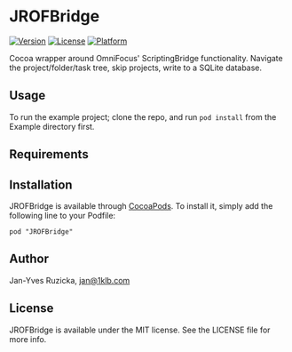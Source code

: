 # JROFBridge

[![Version](https://img.shields.io/cocoapods/v/JROFBridge.svg?style=flat)](http://cocoadocs.org/docsets/JROFBridge)
[![License](https://img.shields.io/cocoapods/l/JROFBridge.svg?style=flat)](http://cocoadocs.org/docsets/JROFBridge)
[![Platform](https://img.shields.io/cocoapods/p/JROFBridge.svg?style=flat)](http://cocoadocs.org/docsets/JROFBridge)

Cocoa wrapper around OmniFocus' ScriptingBridge functionality. Navigate the project/folder/task tree, skip projects, write to a SQLite database.

## Usage

To run the example project; clone the repo, and run `pod install` from the Example directory first.

## Requirements

## Installation

JROFBridge is available through [CocoaPods](http://cocoapods.org). To install
it, simply add the following line to your Podfile:

    pod "JROFBridge"

## Author

Jan-Yves Ruzicka, jan@1klb.com

## License

JROFBridge is available under the MIT license. See the LICENSE file for more info.